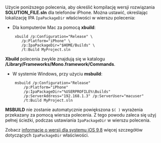 
Użycie poniższego polecenia, aby określić kompilację wersji rozwiązania **SOLUTION_FILE.sln** dla telefonów iPhone. Można ustawić, określając lokalizację IPA `IpaPackageDir` właściwości w wierszu polecenia:

 - Dla komputerów Mac za pomocą **xbuild**:

        xbuild /p:Configuration="Release" \ 
           /p:Platform="iPhone" \ 
           /p:IpaPackageDir="$HOME/Builds" \
           /t:Build MyProject.sln

**Xbuild** polecenia zwykle znajdują się w katalogu **/Library/Frameworks/Mono.framework/Commands**.

 - W systemie Windows, przy użyciu **msbuild**:

        msbuild /p:Configuration="Release" 
            /p:Platform="iPhone" 
            /p:IpaPackageDir="%USERPROFILE%\Builds" 
            /p:ServerAddress="192.168.1.3" /p:ServerUser="macuser"  
            /t:Build MyProject.sln


**MSBUILD** nie zostanie automatycznie powiększona `$( )` wyrażenia przekazany za pomocą wiersza polecenia. Z tego powodu zaleca się użyj pełnej ścieżki, podczas ustawiania `IpaPackageDir` w wierszu polecenia.


Zobacz [informacje o wersji dla systemu iOS 9,8](https://developer.xamarin.com/releases/ios/xamarin.ios_9/xamarin.ios_9.8/#New_MSBuild_property_IpaPackageDir_to_customize_.ipa_output_location) więcej szczegółów dotyczących `IpaPackageDir` właściwości.
